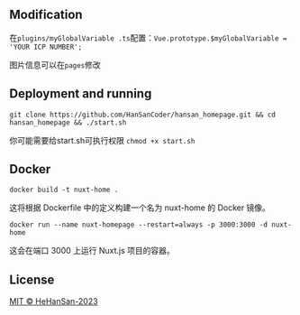 ## Modification
在`plugins/myGlobalVariable .ts`配置：`Vue.prototype.$myGlobalVariable = 'YOUR ICP NUMBER';`

图片信息可以在`pages`修改

## Deployment and running

`git clone https://github.com/HanSanCoder/hansan_homepage.git && cd hansan_homepage && ./start.sh`

你可能需要给start.sh可执行权限
`chmod +x start.sh`

## Docker
`docker build -t nuxt-home .`

这将根据 Dockerfile 中的定义构建一个名为 nuxt-home 的 Docker 镜像。

`docker run --name nuxt-homepage --restart=always -p 3000:3000 -d nuxt-home`

这会在端口 3000 上运行 Nuxt.js 项目的容器。
## License
[MIT © HeHanSan-2023](./LICENSE)
